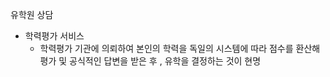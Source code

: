 유학원 상담


* 학력평가 서비스
	* 학력평가 기관에 의뢰하여 본인의 학력을 독일의 시스템에 따라 점수를 환산해 평가 및 공식적인 답변을 받은 후 , 유학을 결정하는 것이 현명